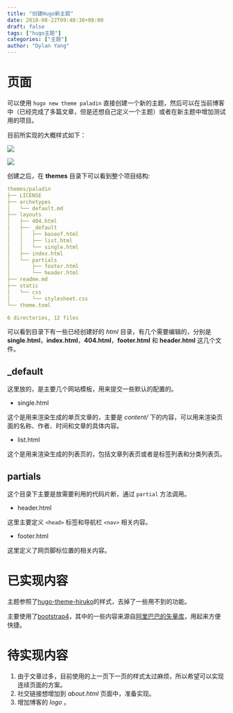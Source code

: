 ```yaml
---
title: "创建Hugo新主题"
date: 2018-08-22T09:40:38+08:00
draft: false
tags: ["hugo主题"]
categories: ["主题"]
author: "Dylan Yang"
---
```


# 页面

可以使用 `hugo new theme paladin` 直接创建一个新的主题，然后可以在当前博客中（已经完成了多篇文章，但是还想自己定义一个主题）或者在新主题中增加测试用的项目。

目前所实现的大概样式如下：

![](/images/sn01.png)

![](/images/sn02.png)

<!--more-->

创建之后，在 **themes** 目录下可以看到整个项目结构:

``` yaml
themes/paladin
├── LICENSE
├── archetypes
│   └── default.md
├── layouts
│   ├── 404.html
│   ├── _default
│   │   ├── baseof.html
│   │   ├── list.html
│   │   └── single.html
│   ├── index.html
│   └── partials
│       ├── footer.html
│       └── header.html
├── readme.md
├── static
│   └── css
│       └── stylesheet.css
└── theme.toml

6 directories, 12 files
```

可以看到目录下有一些已经创建好的 *html* 目录，有几个需要编辑的，分别是 **single.html**，**index.html**，**404.html**，**footer.html** 和 **header.html** 这几个文件。

## _default

这里放的，是主要几个网站模板，用来提交一些默认的配置的。

- single.html

这个是用来渲染生成的单页文章的，主要是 *content/* 下的内容，可以用来渲染页面的名称、作者、时间和文章的具体内容。

- list.html

这个是用来渲染生成的列表页的，包括文章列表页或者是标签列表和分类列表页。

## partials

这个目录下主要是放需要利用的代码片断，通过 `partial` 方法调用。

- header.html

这里主要定义 `<head>` 标签和导航栏 `<nav>` 相关内容。

- footer.html

这里定义了网页脚标位置的相关内容。

# 已实现内容

主题参照了[hugo-theme-hiruko](https://github.com/GenkunAbe/hugo-theme-hiruko)的样式，去掉了一些用不到的功能。

主要使用了[bootstrap4](https://getbootstrap.com)，其中的一些内容来源自[阿里巴巴的矢量库](http://www.iconfont.cn)，用起来方便快捷。

# 待实现内容

1. 由于文章过多，目前使用的上一页下一页的样式太过麻烦，所以希望可以实现连续页面的方案。
2. 社交链接想增加到 *about.html* 页面中，准备实现。
3. 增加博客的 *logo* 。